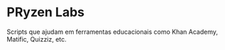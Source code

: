 # PRyzen Labs
Scripts que ajudam em ferramentas educacionais como Khan Academy, Matific, Quizziz, etc.
